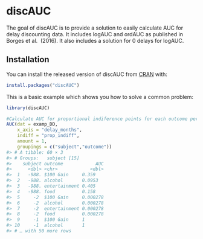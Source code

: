 
<!-- README.md is generated from README.Rmd. Please edit that file -->

# discAUC

The goal of discAUC is to provide a solution to easily calculate AUC for
delay discounting data. It includes logAUC and ordAUC as published in
Borges et al.  (2016). It also includes a solution for 0 delays for
logAUC.

## Installation

You can install the released version of discAUC from
[CRAN](https://CRAN.R-project.org) with:

``` r
install.packages("discAUC")
```

This is a basic example which shows you how to solve a common problem:

``` r
library(discAUC)

#Calculate AUC for proportional indiference points for each outcome per subject.
AUC(dat = examp_DD,
    x_axis = "delay_months",
    indiff = "prop_indiff",
    amount = 1,
    groupings = c("subject","outcome"))
#> # A tibble: 60 × 3
#> # Groups:   subject [15]
#>    subject outcome            AUC
#>      <dbl> <chr>            <dbl>
#>  1   -988. $100 Gain     0.359   
#>  2   -988. alcohol       0.0953  
#>  3   -988. entertainment 0.405   
#>  4   -988. food          0.158   
#>  5     -2  $100 Gain     0.000278
#>  6     -2  alcohol       0.000278
#>  7     -2  entertainment 0.000278
#>  8     -2  food          0.000278
#>  9     -1  $100 Gain     1       
#> 10     -1  alcohol       1       
#> # … with 50 more rows
```

